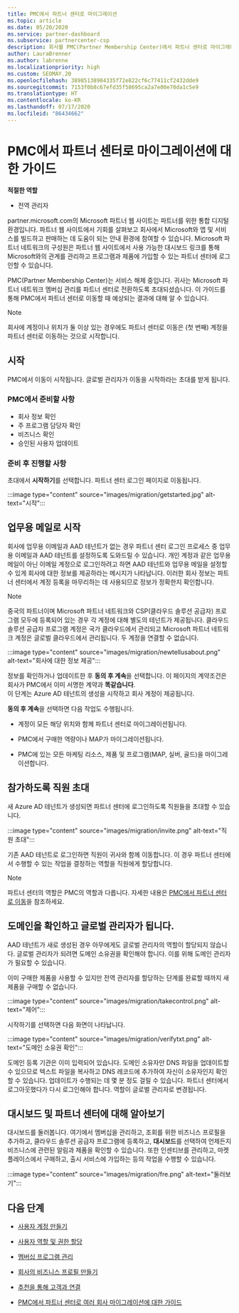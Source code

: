 ```yaml
---
title: PMC에서 파트너 센터로 마이그레이션
ms.topic: article
ms.date: 05/20/2020
ms.service: partner-dashboard
ms.subservice: partnercenter-csp
description: 회사를 PMC(Partner Membership Center)에서 파트너 센터로 마이그레이션하는 방법에 대해 알아봅니다.
author: LauraBrenner
ms.author: labrenne
ms.localizationpriority: high
ms.custom: SEOMAY.20
ms.openlocfilehash: 38985138984335f72e822cf6c77411cf2432dde9
ms.sourcegitcommit: 7153f0b8c67efd35f58695ca2a7e00e70da1c5e9
ms.translationtype: HT
ms.contentlocale: ko-KR
ms.lasthandoff: 07/17/2020
ms.locfileid: "86434662"
---
```

# <a name="guide-to-migrating-from-pmc-to-partner-center"></a>PMC에서 파트너 센터로 마이그레이션에 대한 가이드

**적절한 역할**

- 전역 관리자

partner.microsoft.com의 Microsoft 파트너 웹 사이트는 파트너를 위한 통합 디지털 환경입니다. 파트너 웹 사이트에서 기회를 살펴보고 회사에서 Microsoft와 앱 및 서비스를 빌드하고 판매하는 데 도움이 되는 안내 환경에 참여할 수 있습니다. Microsoft 파트너 네트워크의 구성원은 파트너 웹 사이트에서 사용 가능한 대시보드 링크를 통해 Microsoft와의 관계를 관리하고 프로그램과 제품에 가입할 수 있는 파트너 센터에 로그인할 수 있습니다.

PMC(Partner Membership Center)는 서비스 해제 중입니다. 귀사는 Microsoft 파트너 네트워크 멤버십 관리를 파트너 센터로 전환하도록 초대되셨습니다. 이 가이드를 통해 PMC에서 파트너 센터로 이동할 때 예상되는 결과에 대해 알 수 있습니다.

>[!NOTE]
>회사에 계정이나 위치가 둘 이상 있는 경우에도 파트너 센터로 이동은 (첫 번째) 계정을 파트너 센터로 이동하는 것으로 시작합니다.

## <a name="get-started"></a>시작

PMC에서 이동이 시작됩니다. 글로벌 관리자가 이동을 시작하라는 초대를 받게 됩니다.

### <a name="prepare-in-pmc"></a>PMC에서 준비할 사항

- 회사 정보 확인
- 주 프로그램 담당자 확인
- 비즈니스 확인
- 승인된 사용자 업데이트

### <a name="when-youre-ready"></a>준비 후 진행할 사항

초대에서 **시작하기**를 선택합니다. 파트너 센터 로그인 페이지로 이동됩니다.

:::image type="content" source="images/migration/getstarted.jpg" alt-text="시작":::

## <a name="start-with-your-work-email"></a>업무용 메일로 시작

회사에 업무용 이메일과 AAD 테넌트가 없는 경우 파트너 센터 로그인 프로세스 중 업무용 이메일과 AAD 테넌트를 설정하도록 도와드릴 수 있습니다. 개인 계정과 같은 업무용 메일이 아닌 이메일 계정으로 로그인하려고 하면 AAD 테넌트와 업무용 메일을 설정할 수 있게 회사에 대한 정보를 제공하라는 메시지가 나타납니다. 이러한 회사 정보는 파트너 센터에서 계정 등록을 마무리하는 데 사용되므로 정보가 정확한지 확인합니다.

>[!NOTE]
>중국의 파트너이며 Microsoft 파트너 네트워크와 CSP(클라우드 솔루션 공급자) 프로그램 모두에 등록되어 있는 경우 각 계정에 대해 별도의 테넌트가 제공됩니다. 클라우드 솔루션 공급자 프로그램 계정은 국가 클라우드에서 관리되고 Microsoft 파트너 네트워크 계정은 글로벌 클라우드에서 관리됩니다. 두 계정을 연결할 수 없습니다.

:::image type="content" source="images/migration/newtellusabout.png" alt-text="회사에 대한 정보 제공":::

정보를 확인하거나 업데이트한 후 **동의 후 계속**을 선택합니다.
이 페이지의 계약조건은 회사가 PMC에서 이미 서명한 계약과 **똑같습니다**.  
이 단계는 Azure AD 테넌트의 생성을 시작하고 회사 계정이 제공됩니다.

**동의 후 계속**을 선택하면 다음 작업도 수행됩니다.

- 계정이 모든 해당 위치와 함께 파트너 센터로 마이그레이션됩니다.

- PMC에서 구매한 역량이나 MAP가 마이그레이션됩니다.

- PMC에 있는 모든 마케팅 리소스, 제품 및 프로그램(MAP, 실버, 골드)을 마이그레이션합니다.

## <a name="invite-employees-to-join-you"></a>참가하도록 직원 초대

새 Azure AD 테넌트가 생성되면 파트너 센터에 로그인하도록 직원들을 초대할 수 있습니다.

:::image type="content" source="images/migration/invite.png" alt-text="직원 초대":::

기존 AAD 테넌트로 로그인하면 직원이 귀사와 함께 이동합니다. 이 경우 파트너 센터에서 수행할 수 있는 작업을 결정하는 역할을 직원에게 할당합니다. 

>[!NOTE] 
>파트너 센터의 역할은 PMC의 역할과 다릅니다. 자세한 내용은 [PMC에서 파트너 센터로 이동](move-pmc-pc-map.md)을 참조하세요.

## <a name="verify-your-domain-and-become-a-global-admin"></a>도메인을 확인하고 글로벌 관리자가 됩니다.  

AAD 테넌트가 새로 생성된 경우 아무에게도 글로벌 관리자의 역할이 할당되지 않습니다. 글로벌 관리자가 되려면 도메인 소유권을 확인해야 합니다. 이를 위해 도메인 관리자가 필요할 수 있습니다.

이미 구매한 제품을 사용할 수 있지만 전역 관리자를 할당하는 단계를 완료할 때까지 새 제품을 구매할 수 없습니다.

:::image type="content" source="images/migration/takecontrol.png" alt-text="제어":::

시작하기를 선택하면 다음 화면이 나타납니다.

:::image type="content" source="images/migration/verifytxt.png" alt-text="도메인 소유권 확인":::

도메인 등록 기관은 이미 입력되어 있습니다. 도메인 소유자만 DNS 파일을 업데이트할 수 있으므로 텍스트 파일을 복사하고 DNS 레코드에 추가하여 자신이 소유자인지 확인할 수 있습니다. 업데이트가 수행되는 데 몇 분 정도 걸릴 수 있습니다. 파트너 센터에서 로그아웃했다가 다시 로그인해야 합니다. 역할이 글로벌 관리자로 변경됩니다.

## <a name="get-acquainted-with-your-dashboard-and-partner-center"></a>대시보드 및 파트너 센터에 대해 알아보기

대시보드를 둘러봅니다. 여기에서 멤버십을 관리하고, 조회를 위한 비즈니스 프로필을 추가하고, 클라우드 솔루션 공급자 프로그램에 등록하고, **대시보드**를 선택하여 언제든지 비즈니스에 관련된 알림과 제품을 확인할 수 있습니다. 또한 인센티브를 관리하고, 마켓플레이스에서 구매하고, 출시 서비스에 가입하는 등의 작업을 수행할 수 있습니다.  

:::image type="content" source="images/migration/fre.png" alt-text="둘러보기":::

## <a name="next-steps"></a>다음 단계

- [사용자 계정 만들기](create-user-accounts-and-set-permissions.md)

- [사용자 역할 및 권한 할당](permissions-overview.md)

- [멤버십 프로그램 관리](renew-mpn-offers.md)

- [회사의 비즈니스 프로필 만들기](create-a-marketing-profile.md)

- [추천을 통해 고객과 연결](responding-to-referrals.md)

- [PMC에서 파트너 센터로 여러 회사 마이그레이션에 대한 가이드](move-multiple-companies.md)
